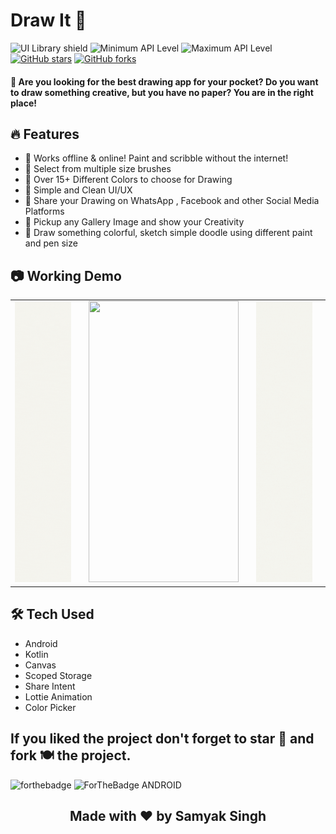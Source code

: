 # Draw It 🎨 
![UI Library shield](https://img.shields.io/badge/LibraryType-UI-blue.svg)
![Minimum API Level](https://img.shields.io/badge/Min%20API%20Level-16-green)
![Maximum API Level](https://img.shields.io/badge/Max%20API%20Level-30-orange)
[![GitHub stars](https://img.shields.io/github/stars/SAMYAK99/DrawIt?style=social)](https://github.com/SAMYAK99/DrawIt)
[![GitHub forks](https://img.shields.io/github/forks/SAMYAK99/DrawIt?style=social)](https://github.com/SAMYAK99/DrawIt)


#### 🎨  Are you looking for the best drawing app for your pocket? Do you want to draw something creative, but you have no paper? You are in the right place!


## 🔥 Features
- 📌 Works offline & online! Paint and scribble without the internet!
- 📌 Select from multiple size brushes
- 📌 Over 15+ Different Colors to choose for Drawing
- 📌 Simple and Clean UI/UX
- 📌 Share your Drawing on WhatsApp , Facebook and other Social Media Platforms
- 📌 Pickup any Gallery Image and show your Creativity
- 📌 Draw something colorful, sketch simple doodle using different paint and pen size


## 📷 Working Demo
<table style={border:"none"}><tr>
  <tr>
    <td><img src="./gifs/four.gif" width="240" height="450" /> <td>
 <td> <img src="./gifs/two.gif" width="240" height="450" />  <td>
 <td><img src="./gifs/three.gif" width="240" height="450" /> <td>
 </tr>
  </table>

## 🛠 Tech Used
- Android
- Kotlin
- Canvas
- Scoped Storage
- Share Intent
- Lottie Animation
- Color Picker

 

## If you liked the project don't forget to star 🌟 and fork 🍽 the project.
![forthebadge](https://forthebadge.com/images/badges/built-with-love.svg)
![ForTheBadge ANDROID](https://forthebadge.com/images/badges/built-for-android.svg)


<h2 align="center">Made with ❤ by Samyak Singh</h2>			
